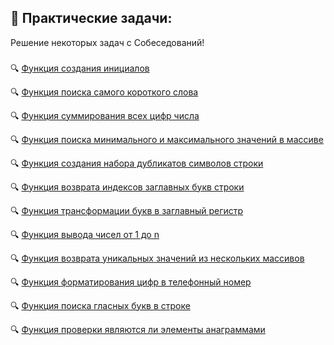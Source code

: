 ## 📌 Практические задачи:
Решение некоторых задач с Собеседований!
###
🔍 <a href="https://github.com/isaev-iv/practical-tasks/blob/master/toInitial.js">Функция создания инициалов</a>

🔍 <a href="https://github.com/isaev-iv/practical-tasks/blob/master/checkMinWord.js">Функция поиска самого короткого слова</a>

🔍 <a href="https://github.com/isaev-iv/practical-tasks/blob/master/sumDigits.js">Функция суммирования всех цифр числа</a>

🔍 <a href="https://github.com/isaev-iv/practical-tasks/blob/master/maxMin.js">Функция поиска минимального и максимального значений в массиве</a>

🔍 <a href="https://github.com/isaev-iv/practical-tasks/blob/master/accumSymbol.js">Функция создания набора дубликатов символов строки</a>

🔍 <a href="https://github.com/isaev-iv/practical-tasks/blob/master/getIndexWord.js">Функция возврата индексов заглавных букв строки</a>

🔍 <a href="https://github.com/isaev-iv/practical-tasks/blob/master/upperCaseWord.js">Функция трансформации букв в заглавный регистр</a>

🔍 <a href="https://github.com/isaev-iv/practical-tasks/blob/master/fooBar.js">Функция вывода чисел от 1 до n</a>

🔍 <a href="https://github.com/isaev-iv/practical-tasks/blob/master/uniqueArr.js">Функция возврата уникальных значений из нескольких массивов</a>

🔍 <a href="https://github.com/isaev-iv/practical-tasks/blob/master/createPhoneNumber.js">Функция форматирования цифр в телефонный номер</a>

🔍 <a href="https://github.com/isaev-iv/practical-tasks/blob/master/findVowels.js">Функция поиска гласных букв в строке</a>

🔍 <a href="https://github.com/isaev-iv/practical-tasks/blob/master/isAnagrams.js">Функция проверки являются ли элементы анаграммами</a>

